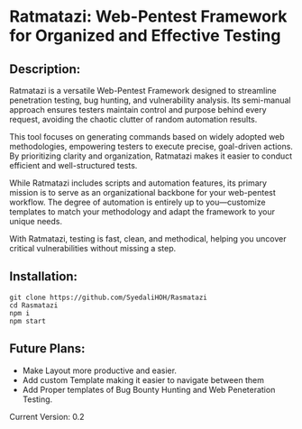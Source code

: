 
# Ratmatazi: Web-Pentest Framework for Organized and Effective Testing

## Description:

Ratmatazi is a versatile Web-Pentest Framework designed to streamline penetration testing, bug hunting, and vulnerability analysis. Its semi-manual approach ensures testers maintain control and purpose behind every request, avoiding the chaotic clutter of random automation results.

This tool focuses on generating commands based on widely adopted web methodologies, empowering testers to execute precise, goal-driven actions. By prioritizing clarity and organization, Ratmatazi makes it easier to conduct efficient and well-structured tests.

While Ratmatazi includes scripts and automation features, its primary mission is to serve as an organizational backbone for your web-pentest workflow. The degree of automation is entirely up to you—customize templates to match your methodology and adapt the framework to your unique needs.

With Ratmatazi, testing is fast, clean, and methodical, helping you uncover critical vulnerabilities without missing a step.

## Installation:

```
git clone https://github.com/SyedaliHOH/Rasmatazi
cd Rasmatazi
npm i
npm start
```

## Future Plans:

- Make Layout more productive and easier.
- Add custom Template making it easier to navigate between them
- Add Proper templates of Bug Bounty Hunting and Web Peneteration Testing.

Current Version: 0.2
